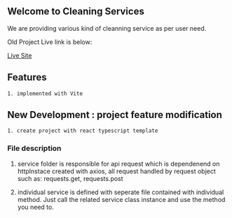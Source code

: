 ## Welcome to Cleaning Services

We are providing various kind of cleanning service as per user need.

Old Project Live link is below:

[Live Site](https://clean-service-client.web.app/)

## Features

    1. implemented with Vite

## New Development : project feature modification

    1. create project with react typescript template

### File description

1. service folder is responsible for api request which is dependenend on httpInstace created with axios,
   all request handled by request object such as: requests.get, requests.post

2. individual service is defined with seperate file contained with individual method. Just call the related service class instance and use the method you need to.
